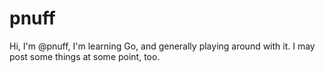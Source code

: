 # pnuff

Hi, I'm @pnuff, I'm learning Go, and generally playing around with it. I may post some things at some point, too.
